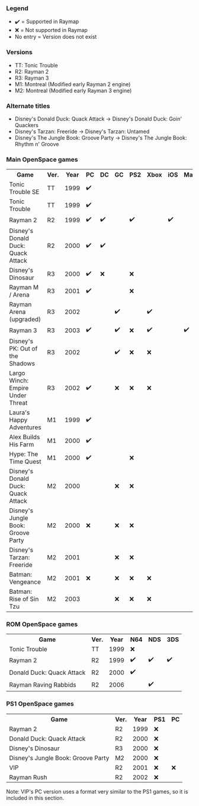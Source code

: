 ### Legend
* ✔️ = Supported in Raymap
* ❌ = Not supported in Raymap
* No entry = Version does not exist

### Versions
* TT: Tonic Trouble
* R2: Rayman 2
* R3: Rayman 3
* M1: Montreal (Modified early Rayman 2 engine)
* M2: Montreal (Modified early Rayman 3 engine)

### Alternate titles
* Disney's Donald Duck: Quack Attack -> Disney's Donald Duck: Goin' Quackers
* Disney's Tarzan: Freeride -> Disney's Tarzan: Untamed
* Disney's The Jungle Book: Groove Party -> Disney's The Jungle Book: Rhythm n' Groove

### Main OpenSpace games
<table class="tg">
  <tr>
    <th class="tg-yw4l"><b>Game</b></th>
    <th class="tg-yw4l"><b>Ver.</b></th>
    <th class="tg-yw4l"><b>Year</b></th>
    <th class="tg-yw4l"><b>PC</b></th>
    <th class="tg-yw4l"><b>DC</b></th>
    <th class="tg-yw4l"><b>GC</b></th>
    <th class="tg-yw4l"><b>PS2</b></th>
    <th class="tg-yw4l"><b>Xbox</b></th>
    <th class="tg-yw4l"><b>iOS</b></th>
    <th class="tg-yw4l"><b>Mac</b></th>
    <th class="tg-yw4l"><b>X360</b></th>
    <th class="tg-yw4l"><b>PS3</b></th>
  </tr>
  <tr>
    <td class="tg-yw4l">Tonic Trouble SE</td>
    <td class="tg-yw4l">TT</td>
    <td class="tg-yw4l">1999</td>
    <td class="tg-yw4l">✔️</td>
    <td class="tg-yw4l"></td>
    <td class="tg-yw4l"></td>
    <td class="tg-yw4l"></td>
    <td class="tg-yw4l"></td>
    <td class="tg-yw4l"></td>
    <td class="tg-yw4l"></td>
    <td class="tg-yw4l"></td>
    <td class="tg-yw4l"></td>
  </tr>
  <tr>
    <td class="tg-yw4l">Tonic Trouble</td>
    <td class="tg-yw4l">TT</td>
    <td class="tg-yw4l">1999</td>
    <td class="tg-yw4l">✔️</td>
    <td class="tg-yw4l"></td>
    <td class="tg-yw4l"></td>
    <td class="tg-yw4l"></td>
    <td class="tg-yw4l"></td>
    <td class="tg-yw4l"></td>
    <td class="tg-yw4l"></td>
    <td class="tg-yw4l"></td>
    <td class="tg-yw4l"></td>
  </tr>
  <tr>
    <td class="tg-yw4l">Rayman 2</td>
    <td class="tg-yw4l">R2</td>
    <td class="tg-yw4l">1999</td>
    <td class="tg-yw4l">✔️</td>
    <td class="tg-yw4l">✔️</td>
    <td class="tg-yw4l"></td>
    <td class="tg-yw4l">✔️</td>
    <td class="tg-yw4l"></td>
    <td class="tg-yw4l">✔️</td>
    <td class="tg-yw4l"></td>
    <td class="tg-yw4l"></td>
    <td class="tg-yw4l"></td>
  </tr>
  <tr>
    <td class="tg-yw4l">Disney's Donald Duck: Quack Attack</td>
    <td class="tg-yw4l">R2</td>
    <td class="tg-yw4l">2000</td>
    <td class="tg-yw4l">✔️</td>
    <td class="tg-yw4l">✔️</td>
    <td class="tg-yw4l"></td>
    <td class="tg-yw4l"></td>
    <td class="tg-yw4l"></td>
    <td class="tg-yw4l"></td>
    <td class="tg-yw4l"></td>
    <td class="tg-yw4l"></td>
    <td class="tg-yw4l"></td>
  </tr>
  <tr>
    <td class="tg-yw4l">Disney's Dinosaur</td>
    <td class="tg-yw4l">R3</td>
    <td class="tg-yw4l">2000</td>
    <td class="tg-yw4l">✔️</td>
    <td class="tg-yw4l">❌</td>
    <td class="tg-yw4l"></td>
    <td class="tg-yw4l">❌</td>
    <td class="tg-yw4l"></td>
    <td class="tg-yw4l"></td>
    <td class="tg-yw4l"></td>
    <td class="tg-yw4l"></td>
    <td class="tg-yw4l"></td>
  </tr>
  <tr>
    <td class="tg-yw4l">Rayman M / Arena</td>
    <td class="tg-yw4l">R3</td>
    <td class="tg-yw4l">2001</td>
    <td class="tg-yw4l">✔️</td>
    <td class="tg-yw4l"></td>
    <td class="tg-yw4l"></td>
    <td class="tg-yw4l">❌</td>
    <td class="tg-yw4l"></td>
    <td class="tg-yw4l"></td>
    <td class="tg-yw4l"></td>
    <td class="tg-yw4l"></td>
    <td class="tg-yw4l"></td>
  </tr>
  <tr>
    <td class="tg-yw4l">Rayman Arena (upgraded)</td>
    <td class="tg-yw4l">R3</td>
    <td class="tg-yw4l">2002</td>
    <td class="tg-yw4l"></td>
    <td class="tg-yw4l"></td>
    <td class="tg-yw4l">✔️</td>
    <td class="tg-yw4l"></td>
    <td class="tg-yw4l">✔️</td>
    <td class="tg-yw4l"></td>
    <td class="tg-yw4l"></td>
    <td class="tg-yw4l"></td>
    <td class="tg-yw4l"></td>
  </tr>
  <tr>
    <td class="tg-yw4l">Rayman 3</td>
    <td class="tg-yw4l">R3</td>
    <td class="tg-yw4l">2003</td>
    <td class="tg-yw4l">✔️</td>
    <td class="tg-yw4l"></td>
    <td class="tg-yw4l">✔️</td>
    <td class="tg-yw4l">❌</td>
    <td class="tg-yw4l">✔️</td>
    <td class="tg-yw4l"></td>
    <td class="tg-yw4l">✔️</td>
    <td class="tg-yw4l">✔️</td>
    <td class="tg-yw4l">❌</td>
  </tr>
  <tr>
    <td class="tg-yw4l">Disney's PK: Out of the Shadows</td>
    <td class="tg-yw4l">R3</td>
    <td class="tg-yw4l">2002</td>
    <td class="tg-yw4l"></td>
    <td class="tg-yw4l"></td>
    <td class="tg-yw4l">✔️</td>
    <td class="tg-yw4l">❌</td>
    <td class="tg-yw4l">❌</td>
    <td class="tg-yw4l"></td>
    <td class="tg-yw4l"></td>
    <td class="tg-yw4l"></td>
    <td class="tg-yw4l"></td>
  </tr>
  <tr>
    <td class="tg-yw4l">Largo Winch: Empire Under Threat</td>
    <td class="tg-yw4l">R3</td>
    <td class="tg-yw4l">2002</td>
    <td class="tg-yw4l">✔️</td>
    <td class="tg-yw4l"></td>
    <td class="tg-yw4l">❌</td>
    <td class="tg-yw4l">❌</td>
    <td class="tg-yw4l">❌</td>
    <td class="tg-yw4l"></td>
    <td class="tg-yw4l"></td>
    <td class="tg-yw4l"></td>
    <td class="tg-yw4l"></td>
  </tr>
  <tr>
    <td class="tg-yw4l">Laura's Happy Adventures</td>
    <td class="tg-yw4l">M1</td>
    <td class="tg-yw4l">1999</td>
    <td class="tg-yw4l">✔️</td>
    <td class="tg-yw4l"></td>
    <td class="tg-yw4l"></td>
    <td class="tg-yw4l"></td>
    <td class="tg-yw4l"></td>
    <td class="tg-yw4l"></td>
    <td class="tg-yw4l"></td>
    <td class="tg-yw4l"></td>
    <td class="tg-yw4l"></td>
  </tr>
  <tr>
    <td class="tg-yw4l">Alex Builds His Farm</td>
    <td class="tg-yw4l">M1</td>
    <td class="tg-yw4l">2000</td>
    <td class="tg-yw4l">✔️</td>
    <td class="tg-yw4l"></td>
    <td class="tg-yw4l"></td>
    <td class="tg-yw4l"></td>
    <td class="tg-yw4l"></td>
    <td class="tg-yw4l"></td>
    <td class="tg-yw4l"></td>
    <td class="tg-yw4l"></td>
    <td class="tg-yw4l"></td>
  </tr>
  <tr>
    <td class="tg-yw4l">Hype: The Time Quest</td>
    <td class="tg-yw4l">M1</td>
    <td class="tg-yw4l">2000</td>
    <td class="tg-yw4l">✔️</td>
    <td class="tg-yw4l"></td>
    <td class="tg-yw4l"></td>
    <td class="tg-yw4l">❌</td>
    <td class="tg-yw4l"></td>
    <td class="tg-yw4l"></td>
    <td class="tg-yw4l"></td>
    <td class="tg-yw4l"></td>
    <td class="tg-yw4l"></td>
  </tr>
  <tr>
    <td class="tg-yw4l">Disney's Donald Duck: Quack Attack</td>
    <td class="tg-yw4l">M2</td>
    <td class="tg-yw4l">2000</td>
    <td class="tg-yw4l"></td>
    <td class="tg-yw4l"></td>
    <td class="tg-yw4l">❌</td>
    <td class="tg-yw4l">❌</td>
    <td class="tg-yw4l"></td>
    <td class="tg-yw4l"></td>
    <td class="tg-yw4l"></td>
    <td class="tg-yw4l"></td>
    <td class="tg-yw4l"></td>
  </tr>
  <tr>
    <td class="tg-yw4l">Disney's Jungle Book: Groove Party</td>
    <td class="tg-yw4l">M2</td>
    <td class="tg-yw4l">2000</td>
    <td class="tg-yw4l">❌</td>
    <td class="tg-yw4l"></td>
    <td class="tg-yw4l">❌</td>
    <td class="tg-yw4l">❌</td>
    <td class="tg-yw4l"></td>
    <td class="tg-yw4l"></td>
    <td class="tg-yw4l"></td>
    <td class="tg-yw4l"></td>
    <td class="tg-yw4l"></td>
  </tr>
  <tr>
    <td class="tg-yw4l">Disney's Tarzan: Freeride</td>
    <td class="tg-yw4l">M2</td>
    <td class="tg-yw4l">2001</td>
    <td class="tg-yw4l"></td>
    <td class="tg-yw4l"></td>
    <td class="tg-yw4l">❌</td>
    <td class="tg-yw4l">❌</td>
    <td class="tg-yw4l"></td>
    <td class="tg-yw4l"></td>
    <td class="tg-yw4l"></td>
    <td class="tg-yw4l"></td>
    <td class="tg-yw4l"></td>
  </tr>
  <tr>
    <td class="tg-yw4l">Batman: Vengeance</td>
    <td class="tg-yw4l">M2</td>
    <td class="tg-yw4l">2001</td>
    <td class="tg-yw4l">❌</td>
    <td class="tg-yw4l"></td>
    <td class="tg-yw4l">❌</td>
    <td class="tg-yw4l">❌</td>
    <td class="tg-yw4l">❌</td>
    <td class="tg-yw4l"></td>
    <td class="tg-yw4l"></td>
    <td class="tg-yw4l"></td>
    <td class="tg-yw4l"></td>
  </tr>
  <tr>
    <td class="tg-yw4l">Batman: Rise of Sin Tzu</td>
    <td class="tg-yw4l">M2</td>
    <td class="tg-yw4l">2003</td>
    <td class="tg-yw4l"></td>
    <td class="tg-yw4l"></td>
    <td class="tg-yw4l">❌</td>
    <td class="tg-yw4l">❌</td>
    <td class="tg-yw4l">❌</td>
    <td class="tg-yw4l"></td>
    <td class="tg-yw4l"></td>
    <td class="tg-yw4l"></td>
    <td class="tg-yw4l"></td>
  </tr>
</table>

### ROM OpenSpace games
<table class="tg">
  <tr>
    <th class="tg-yw4l"><b>Game</b></th>
    <th class="tg-yw4l"><b>Ver.</b></th>
    <th class="tg-yw4l"><b>Year</b></th>
    <th class="tg-yw4l"><b>N64</b></th>
    <th class="tg-yw4l"><b>NDS</b></th>
    <th class="tg-yw4l"><b>3DS</b></th>
  </tr>
  <tr>
    <td class="tg-yw4l">Tonic Trouble</td>
    <td class="tg-yw4l">TT</td>
    <td class="tg-yw4l">1999</td>
    <td class="tg-yw4l">❌</td>
    <td class="tg-yw4l"></td>
    <td class="tg-yw4l"></td>
  </tr>
  <tr>
    <td class="tg-yw4l">Rayman 2</td>
    <td class="tg-yw4l">R2</td>
    <td class="tg-yw4l">1999</td>
    <td class="tg-yw4l">✔️</td>
    <td class="tg-yw4l">✔️</td>
    <td class="tg-yw4l">✔️</td>
  </tr>
  <tr>
    <td class="tg-yw4l">Donald Duck: Quack Attack</td>
    <td class="tg-yw4l">R2</td>
    <td class="tg-yw4l">2000</td>
    <td class="tg-yw4l">✔️</td>
    <td class="tg-yw4l"></td>
    <td class="tg-yw4l"></td>
  </tr>
  <tr>
    <td class="tg-yw4l">Rayman Raving Rabbids</td>
    <td class="tg-yw4l">R2</td>
    <td class="tg-yw4l">2006</td>
    <td class="tg-yw4l"></td>
    <td class="tg-yw4l">✔️</td>
    <td class="tg-yw4l"></td>
  </tr>
</table>

### PS1 OpenSpace games
<table class="tg">
  <tr>
    <th class="tg-yw4l"><b>Game</b></th>
    <th class="tg-yw4l"><b>Ver.</b></th>
    <th class="tg-yw4l"><b>Year</b></th>
    <th class="tg-yw4l"><b>PS1</b></th>
    <th class="tg-yw4l"><b>PC</b></th>
  </tr>
  <tr>
    <td class="tg-yw4l">Rayman 2</td>
    <td class="tg-yw4l">R2</td>
    <td class="tg-yw4l">1999</td>
    <td class="tg-yw4l">❌</td>
    <td class="tg-yw4l"></td>
  </tr>
  <tr>
    <td class="tg-yw4l">Donald Duck: Quack Attack</td>
    <td class="tg-yw4l">R2</td>
    <td class="tg-yw4l">2000</td>
    <td class="tg-yw4l">❌</td>
    <td class="tg-yw4l"></td>
  </tr>
  <tr>
    <td class="tg-yw4l">Disney's Dinosaur</td>
    <td class="tg-yw4l">R3</td>
    <td class="tg-yw4l">2000</td>
    <td class="tg-yw4l">❌</td>
    <td class="tg-yw4l"></td>
  </tr>
  <tr>
    <td class="tg-yw4l">Disney's Jungle Book: Groove Party</td>
    <td class="tg-yw4l">M2</td>
    <td class="tg-yw4l">2000</td>
    <td class="tg-yw4l">❌</td>
    <td class="tg-yw4l"></td>
  </tr>
  <tr>
    <td class="tg-yw4l">VIP</td>
    <td class="tg-yw4l">R2</td>
    <td class="tg-yw4l">2001</td>
    <td class="tg-yw4l">❌</td>
    <td class="tg-yw4l">❌</td>
  </tr>
  <tr>
    <td class="tg-yw4l">Rayman Rush</td>
    <td class="tg-yw4l">R2</td>
    <td class="tg-yw4l">2002</td>
    <td class="tg-yw4l">❌</td>
    <td class="tg-yw4l"></td>
  </tr>
  <tr>
</table>
Note: VIP's PC version uses a format very similar to the PS1 games, so it is included in this section.